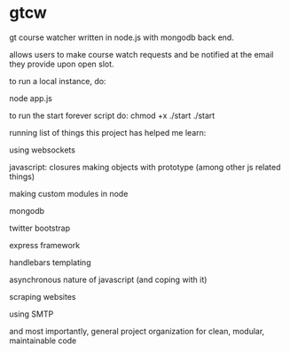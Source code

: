 gtcw
====
gt course watcher written in node.js with mongodb back end.

allows users to make course watch requests and be notified at the email they provide upon open slot.

to run a local instance, do:

node app.js

to run the start forever script do:
chmod +x ./start
./start

running list of things this project has helped me learn:

using websockets

javascript:
	closures
	making objects with prototype
	(among other js related things)

making custom modules in node

mongodb

twitter bootstrap

express framework

handlebars templating

asynchronous nature of javascript (and coping with it)

scraping websites

using SMTP

and most importantly, general project organization for clean, modular, maintainable code
